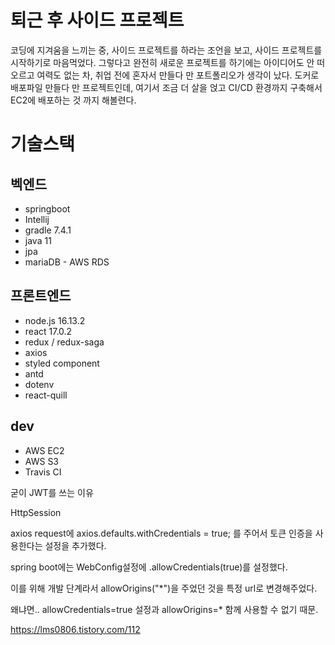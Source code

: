 

# 퇴근 후 사이드 프로젝트

코딩에 지겨움을 느끼는 중, 사이드 프로젝트를 하라는 조언을 보고, 사이드 프로젝트를 시작하기로 마음먹었다. 
그렇다고 완전히 새로운 프로젝트를 하기에는 아이디어도 안 떠오르고 여력도 없는 차, 취업 전에 혼자서 만들다 만 포트폴리오가 생각이 났다. 
도커로 배포파일 만들다 만 프로젝트인데, 여기서 조금 더 살을 얹고 CI/CD 환경까지 구축해서 EC2에 배포하는 것 까지 해볼련다.

# 기술스택

## 벡엔드
- springboot
- Intellij
- gradle 7.4.1
- java 11
- jpa
- mariaDB - AWS RDS


## 프론트엔드
- node.js 16.13.2
- react 17.0.2
- redux / redux-saga
- axios
- styled component
- antd
- dotenv
- react-quill

## dev
- AWS EC2
- AWS S3
- Travis CI


굳이 JWT를 쓰는 이유

HttpSession

axios request에 axios.defaults.withCredentials = true;
를 주어서 토큰 인증을 사용한다는 설정을 추가했다.

spring boot에는 WebConfig설정에 .allowCredentials(true)를 설정했다.

이를 위해
개발 단계라서 allowOrigins("*")을 주었던 것을 특정 url로 변경해주었다.

왜냐면..
allowCredentials=true 설정과 allowOrigins=* 함께 사용할 수 없기 때문.

https://lms0806.tistory.com/112